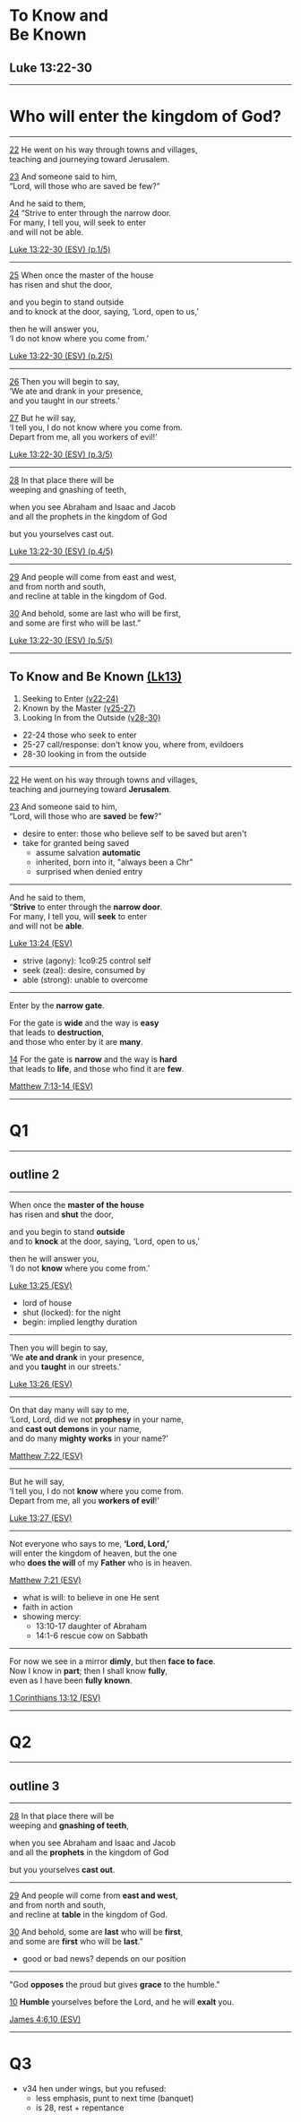 <!-- .slide: <%= bg("unsplash-Jztmx9yqjBw-stars.jpg") %> id="title" -->
# To Know and <br> Be Known
## Luke 13:22-30

---
<!-- .slide: data-background="white" -->
# Who will enter the **kingdom of God**?

******
[22](# "ref")
He went on his way through towns and villages, <br>
teaching and journeying toward Jerusalem.

[23](# "ref")
And someone said to him, <br>
“Lord, will those who are saved be few?”

And he said to them, <br>
[24](# "ref")
“Strive to enter through the narrow door. <br>
For many, I tell you, will seek to enter <br>
and will not be able.

[Luke 13:22-30 (ESV) (p.1/5)](# "ref")

******
[25](# "ref")
When once the master of the house <br>
has risen and shut the door,

and you begin to stand outside <br>
and to knock at the door, saying, ‘Lord, open to us,’

then he will answer you, <br>
‘I do not know where you come from.’

[Luke 13:22-30 (ESV) (p.2/5)](# "ref")

******
[26](# "ref")
Then you will begin to say, <br>
‘We ate and drank in your presence, <br>
and you taught in our streets.’

[27](# "ref")
But he will say, <br>
‘I tell you, I do not know where you come from. <br>
Depart from me, all you workers of evil!’

[Luke 13:22-30 (ESV) (p.3/5)](# "ref")

******
[28](# "ref")
In that place there will be <br>
weeping and gnashing of teeth,

when you see Abraham and Isaac and Jacob <br>
and all the prophets in the kingdom of God

but you yourselves cast out.

[Luke 13:22-30 (ESV) (p.4/5)](# "ref")

******
[29](# "ref")
And people will come from east and west, <br>
and from north and south, <br>
and recline at table in the kingdom of God.

[30](# "ref")
And behold, some are last who will be first, <br>
and some are first who will be last.”

[Luke 13:22-30 (ESV) (p.5/5)](# "ref")

---
<!-- .slide: <%= bg("unsplash-Jztmx9yqjBw-stars.jpg") %> class="outline" id="outline" -->
## To Know and Be Known [(Lk13)](# "ref")
1. Seeking to Enter [(v22-24)](# "ref")
1. Known by the Master [(v25-27)](# "ref")
1. Looking In from the Outside [(v28-30)](# "ref")

>>>
+ 22-24 those who seek to enter
+ 25-27 call/response: don't know you, where from, evildoers
+ 28-30 looking in from the outside

---
[22](# "ref")
He went on his way through towns and villages, <br>
teaching and journeying toward **Jerusalem**.

[23](# "ref")
And someone said to him, <br>
“Lord, will those who are **saved** be **few**?”

>>>
+ desire to enter: those who believe self to be saved but aren't
+ take for granted being saved
  + assume salvation **automatic**
  + inherited, born into it, "always been a Chr"
  + surprised when denied entry

---
And he said to them, <br>
“**Strive** to enter through the **narrow door**. <br>
For many, I tell you, will **seek** to enter <br>
and will not be **able**.

[Luke 13:24 (ESV)](# "ref")

>>>
+ strive (agony): 1co9:25 control self
+ seek (zeal): desire, consumed by
+ able (strong): unable to overcome

---
Enter by the **narrow gate**. 

For the gate is **wide** and the way is **easy** <br>
that leads to **destruction**, <br>
and those who enter by it are **many**. 

[14](# "ref")
For the gate is **narrow** and the way is **hard** <br>
that leads to **life**, and those who find it are **few**.

[Matthew 7:13-14 (ESV)](# "ref")

---
<!-- .slide: data-background="white" -->
# Q1

---
## outline 2

---
When once the **master of the house** <br>
has risen and **shut** the door,

and you begin to stand **outside** <br>
and to **knock** at the door, saying, ‘Lord, open to us,’

then he will answer you, <br>
‘I do not **know** where you come from.’

[Luke 13:25 (ESV)](# "ref")

>>>
+ lord of house
+ shut (locked): for the night
+ begin: implied lengthy duration

---
Then you will begin to say, <br>
‘We **ate and drank** in your presence, <br>
and you **taught** in our streets.’

[Luke 13:26 (ESV)](# "ref")

---
On that day many will say to me, <br>
‘Lord, Lord, did we not **prophesy** in your name, <br>
and **cast out demons** in your name, <br>
and do many **mighty works** in your name?’

[Matthew 7:22 (ESV)](# "ref")

---
But he will say, <br>
‘I tell you, I do not **know** where you come from. <br>
Depart from me, all you **workers of evil**!’

[Luke 13:27 (ESV)](# "ref")

---
Not everyone who says to me, **‘Lord, Lord,’** <br>
will enter the kingdom of heaven, but the one <br>
who **does the will** of my **Father** who is in heaven.

[Matthew 7:21 (ESV)](# "ref")

>>>
+ what is will: to believe in one He sent
+ faith in action
+ showing mercy:
  + 13:10-17 daughter of Abraham
  + 14:1-6 rescue cow on Sabbath

---
For now we see in a mirror **dimly**, but then **face to face**. <br>
Now I know in **part**; then I shall know **fully**, <br>
even as I have been **fully known**.

[1 Corinthians 13:12 (ESV)](# "ref")

---
<!-- .slide: data-background="white" -->
# Q2

---
## outline 3

---
[28](# "ref")
In that place there will be <br>
weeping and **gnashing of teeth**,

when you see Abraham and Isaac and Jacob <br>
and all the **prophets** in the kingdom of God

but you yourselves **cast out**.

---
[29](# "ref")
And people will come from **east and west**, <br>
and from north and south, <br>
and recline at **table** in the kingdom of God.

[30](# "ref")
And behold, some are **last** who will be **first**, <br>
and some are **first** who will be **last**.”

>>>
+ good or bad news? depends on our position

---
"God **opposes** the proud but gives **grace** to the humble."

[10](# "ref")
**Humble** yourselves before the Lord, and he will **exalt** you.

[James 4:6,10 (ESV)](# "ref")

---
<!-- .slide: data-background="white" -->
# Q3

>>>
+ v34 hen under wings, but you refused:
  + less emphasis, punt to next time (banquet)
  + is 28, rest + repentance

